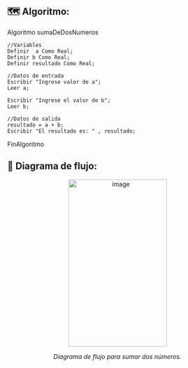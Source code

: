 ## 🗺️ Algoritmo:
Algoritmo sumaDeDosNumeros

	//Variables
	Definir  a Como Real; 
	Definir b Como Real;
	Definir resultado Como Real;
	
	//Datos de entrada
	Escribir "Ingrese valor de a";
	Leer a;
	
	Escribir "Ingrese el valor de b";
	Leer b;
	
	//Datos de salida
	resultado = a + b;
	Escribir "El resultado es: " , resultado;
	
	
FinAlgoritmo

## 🧩 Diagrama de flujo:
<p align="center"><img width="225" height="381" alt="image" src="https://github.com/user-attachments/assets/6e946786-1723-4d1f-ada7-13a19ca03c29" />

<p align="center"><em><b></b> Diagrama de flujo para sumar dos números.</em>
</p>


